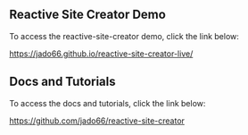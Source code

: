 ## Reactive Site Creator Demo

To access the reactive-site-creator demo, click the link below:

https://jado66.github.io/reactive-site-creator-live/

## Docs and Tutorials

To access the docs and tutorials, click the link below:

https://github.com/jado66/reactive-site-creator
